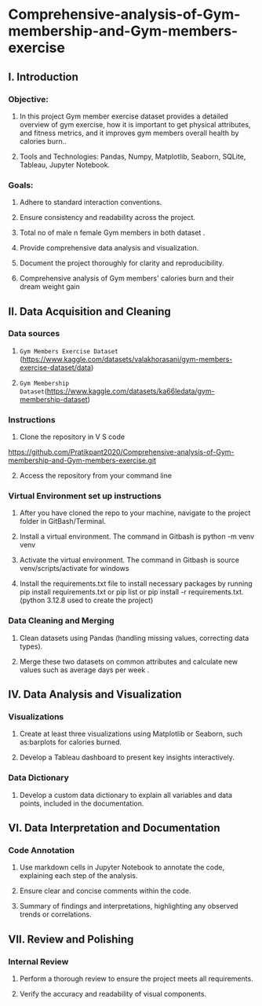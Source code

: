 #     Comprehensive-analysis-of-Gym-membership-and-Gym-members-exercise

## I. Introduction

### Objective: 

  1. In this project Gym member exercise dataset  provides a detailed overview of gym exercise, how it is important to get physical attributes, and fitness metrics, and it improves gym members overall health by calories burn..
  
  2. Tools and Technologies: Pandas, Numpy, Matplotlib, Seaborn, SQLite, Tableau, Jupyter Notebook.

### Goals:

  1. Adhere to standard interaction conventions.
  
  2. Ensure consistency and readability across the project.
  
  3. Total no of male n female Gym members in both dataset .
  
  4. Provide comprehensive data analysis and visualization.
  
  5. Document the project thoroughly for clarity and reproducibility.
  
  6. Comprehensive analysis of Gym members' calories burn and their dream weight  gain

## II. Data Acquisition and Cleaning

  ### Data sources
  
   1. `Gym Members Exercise Dataset` (https://www.kaggle.com/datasets/valakhorasani/gym-members-exercise-dataset/data)
  
   2. `Gym Membership Dataset`(https://www.kaggle.com/datasets/ka66ledata/gym-membership-dataset)

### Instructions

  1. Clone the repository in V S code 

  https://github.com/Pratikpant2020/Comprehensive-analysis-of-Gym-membership-and-Gym-members-exercise.git

  
  2. Access the repository from your command line 

### Virtual Environment set up instructions

  1. After you have cloned the repo to your machine, navigate to the project folder in GitBash/Terminal.
  
  2. Install a virtual environment. The command in Gitbash is python -m venv venv
  
  3. Activate the virtual environment. The command in Gitbash is source venv/scripts/activate for windows
  
  4. Install the requirements.txt file to install necessary packages by running pip install requirements.txt or pip list or  pip install -r requirements.txt.(python 3.12.8 used to create the project)

### Data Cleaning and Merging
  
   1. Clean datasets using Pandas (handling missing values, correcting data types).
  
   2. Merge these two datasets on common attributes and calculate new values such as average days per week .

## IV. Data Analysis and Visualization

  ### Visualizations
  
   1. Create at least three visualizations using Matplotlib or Seaborn, such as:barplots for calories burned.
  
   2. Develop a Tableau dashboard to present key insights interactively.
   
### Data Dictionary
  
   1. Develop a custom data dictionary to explain all variables and data points, included in the documentation.

## VI. Data Interpretation and Documentation

 ### Code Annotation
  
   1. Use markdown cells in Jupyter Notebook to annotate the code, explaining each step of the analysis.
   
   2. Ensure clear and concise comments within the code.
   
   3.  Summary of findings and interpretations, highlighting any observed trends or correlations.
  
## VII. Review and Polishing
  
  ### Internal Review
    
   1. Perform a thorough review to ensure the project meets all requirements.
   
   2. Verify the accuracy and readability of visual components.
